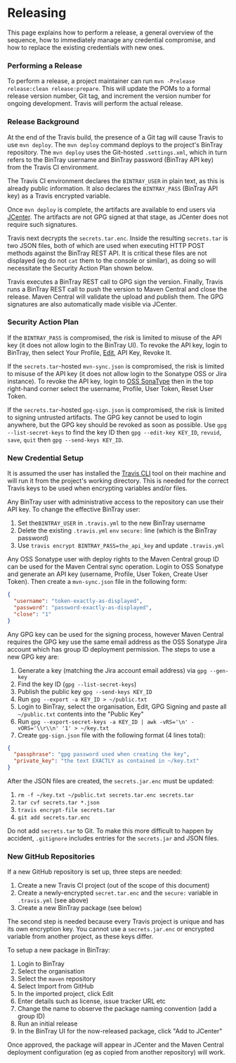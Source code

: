 # Releasing

This page explains how to perform a release, a general overview of the sequence,
how to immediately manage any credential compromise, and how to replace the
existing credentials with new ones.

### Performing a Release

To perform a release, a project maintainer can run
`mvn -Prelease release:clean release:prepare`. This will update the POMs to a
formal release version number, Git tag, and increment the version number for
ongoing development. Travis will perform the actual release.

### Release Background

At the end of the Travis build, the presence of a Git tag will cause Travis to
use `mvn deploy`. The `mvn deploy` command deploys to the project's BinTray
repository. The `mvn deploy` uses the Git-hosted `.settings.xml`, which in
turn refers to the BinTray username and BinTray password (BinTray API key) from
the Travis CI environment.

The Travis CI environment declares the `BINTRAY_USER` in plain text, as this is
already public information. It also declares the `BINTRAY_PASS` (BinTray API
key) as a Travis encrypted variable.

Once `mvn deploy` is complete, the artifacts are available to end users via
[JCenter](https://bintray.com/bintray/jcenter). The artifacts are not GPG signed
at that stage, as JCenter does not require such signatures.

Travis next decrypts the `secrets.tar.enc`. Inside the resulting `secrets.tar`
is two JSON files, both of which are used when executing HTTP POST methods
against the BinTray REST API. It is critical these files are not displayed (eg
do not `cat` them to the console or similar), as doing so will necessitate the
Security Action Plan shown below.

Travis executes a BinTray REST call to GPG sign the version. Finally, Travis
runs a BinTray REST call to push the version to Maven Central and close the
release. Maven Central will validate the upload and publish them. The GPG
signatures are also automatically made visible via JCenter.

### Security Action Plan

If the `BINTRAY_PASS` is compromised, the risk is limited to misuse of the
API key (it does not allow login to the BinTray UI). To revoke the API key,
login to BinTray, then select Your Profile,
[Edit](https://bintray.com/profile/edit), API Key, Revoke It.

If the `secrets.tar`-hosted `mvn-sync.json` is compromised, the risk is
limited to misuse of the API key (it does not allow login to the Sonatype OSS or
Jira instance). To revoke the API key, login to
[OSS SonaType](https://oss.sonatype.org/) then in the top right-hand corner
select the username, Profile, User Token, Reset User Token.

If the `secrets.tar`-hosted `gpg-sign.json` is compromised, the risk is limited
to signing untrusted artifacts. The GPG key cannot be used to login anywhere,
but the GPG key should be revoked as soon as possible. Use
`gpg --list-secret-keys` to find the key ID then `gpg --edit-key KEY_ID`,
`revuid`, `save`, `quit` then `gpg --send-keys KEY_ID`.

### New Credential Setup

It is assumed the user has installed the
[Travis CLI](https://github.com/travis-ci/travis.rb#readme) tool on their
machine and will run it from the project's working directory. This is needed for
the correct Travis keys to be used when encrypting variables and/or files.

Any BinTray user with administrative access to the repository can use their
API key. To change the effective BinTray user:

1. Set the`BINTRAY_USER` in `.travis.yml` to the new BinTray username
2. Delete the existing `.travis.yml` `env` `secure:` line (which is the BinTray
   password)
3. Use `travis encrypt BINTRAY_PASS=the_api_key` and update `.travis.yml`

Any OSS Sonatype user with deploy rights to the Maven Central group ID can be
used for the Maven Central sync operation. Login to OSS Sonatype and generate
an API key (username, Profile, User Token, Create User Token). Then create a
`mvn-sync.json` file in the following form:

``` json
{
  "username": "token-exactly-as-displayed",
  "password": "password-exactly-as-displayed",
  "close": "1"
}
```

Any GPG key can be used for the signing process, however Maven Central requires
the GPG key use the same email address as the OSS Sonatype Jira account which
has group ID deployment permission. The steps to use a new GPG key are:

1. Generate a key (matching the Jira account email address) via `gpg --gen-key`
2. Find the key ID (`gpg --list-secret-keys`)
3. Publish the public key `gpg --send-keys KEY_ID`
4. Run `gpg --export -a KEY_ID > ~/public.txt`
5. Login to BinTray, select the organisation, Edit, GPG Signing and paste all
   `~/public.txt` contents into the "Public Key"
6. Run `gpg --export-secret-keys -a KEY_ID | awk -vRS='\n' -vORS='\\r\\n' '1' > ~/key.txt`
7. Create `gpg-sign.json` file with the following format (4 lines total):

``` json
{
  "passphrase": "gpg password used when creating the key",
  "private_key": "the text EXACTLY as contained in ~/key.txt"
}
```

After the JSON files are created, the `secrets.jar.enc` must be updated:

1. `rm -f ~/key.txt ~/public.txt secrets.tar.enc secrets.tar`
2. `tar cvf secrets.tar *.json`
3. `travis encrypt-file secrets.tar`
4. `git add secrets.tar.enc`

Do not add `secrets.tar` to Git. To make this more difficult to happen by
accident, `.gitignore` includes entries for the `secrets.jar` and JSON files.

### New GitHub Repositories

If a new GitHub repository is set up, three steps are needed:

1. Create a new Travis CI project (out of the scope of this document)
2. Create a newly-encrypted `secret.tar.enc` and the `secure:` variable in
   `.travis.yml` (see above)
3. Create a new BinTray package (see below)

The second step is needed because every Travis project is unique and has its
own encryption key. You cannot use a `secrets.jar.enc` or encrypted variable
from another project, as these keys differ.

To setup a new package in BinTray:

1. Login to BinTray
2. Select the organisation
3. Select the `maven` repository
4. Select Import from GitHub
5. In the imported project, click Edit
6. Enter details such as license, issue tracker URL etc
7. Change the name to observe the package naming convention (add a group ID)
8. Run an initial release
9. In the BinTray UI for the now-released package, click "Add to JCenter"

Once approved, the package will appear in JCenter and the Maven Central
deployment configuration (eg as copied from another repository) will work.
